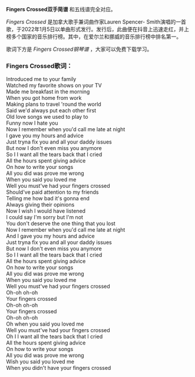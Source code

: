 

**Fingers Crossed双手简谱** 和五线谱完全对应。

_Fingers Crossed_ 是加拿大歌手兼词曲作家Lauren Spencer-
Smith演唱的一首歌，于2022年1月5日以单曲形式发行。发行后，此曲便在抖音上迅速走红，并上榜多个国家的音乐排行榜。其中，在爱尔兰和挪威的音乐排行榜中排名第一。

歌词下方是 _Fingers Crossed钢琴谱_ ，大家可以免费下载学习。

### Fingers Crossed歌词：

Introduced me to your family  
Watched my favorite shows on your TV  
Made me breakfast in the morning  
When you got home from work  
Making plans to travel 'round the world  
Said we'd always put each other first  
Old love songs we used to play to  
Funny now I hate you  
Now I remember when you'd call me late at night  
I gave you my hours and advice  
Just tryna fix you and all your daddy issues  
But now I don't even miss you anymore  
So I I want all the tears back that I cried  
All the hours spent giving advice  
On how to write your songs  
All you did was prove me wrong  
When you said you loved me  
Well you must've had your fingers crossed  
Should've paid attention to my friends  
Telling me how bad it's gonna end  
Always giving their opinions  
Now I wish I would have listened  
I could say I'm sorry but I'm not  
You don't deserve the one thing that you lost  
Now I remember when you'd call me late at night  
And I gave you my hours and advice  
Just tryna fix you and all your daddy issues  
But now I don't even miss you anymore  
So I I want all the tears back that I cried  
All the hours spent giving advice  
On how to write your songs  
All you did was prove me wrong  
When you said you loved me  
Well you must've had your fingers crossed  
Oh-oh oh-oh  
Your fingers crossed  
Oh-oh oh-oh  
Your fingers crossed  
Oh-oh oh-oh  
Oh when you said you loved me  
Well you must've had your fingers crossed  
Oh I I want all the tears back that I cried  
All the hours spent giving advice  
On how to write your songs  
All you did was prove me wrong  
Wish you said you loved me  
When you didn't have your fingers crossed

